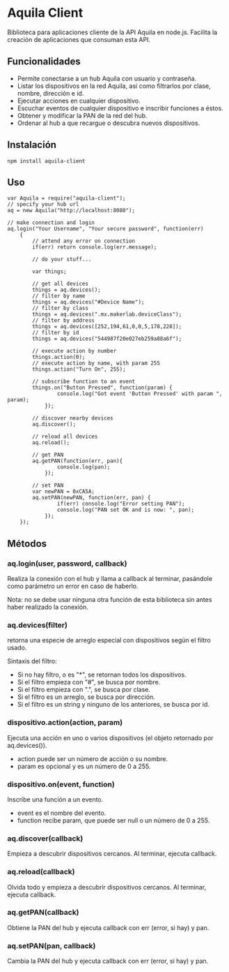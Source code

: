 # Aquila Client

Biblioteca para aplicaciones cliente de la API Aquila en node.js.
Facilita la creación de aplicaciones que consuman esta API.

## Funcionalidades

- Permite conectarse a un hub Aquila con usuario y contraseña.
- Listar los dispositivos en la red Aquila, así como filtrarlos por clase, nombre, dirección e id.
- Ejecutar acciones en cualquier dispositivo.
- Escuchar eventos de cualquier dispositivo e inscribir funciones a éstos.
- Obtener y modificar la PAN de la red del hub.
- Ordenar al hub a que recargue o descubra nuevos dispositivos.

## Instalación

```
npm install aquila-client
```

## Uso

```
var Aquila = require("aquila-client");
// specify your hub url
aq = new Aquila("http://localhost:8080");

// make connection and login
aq.login("Your Username", "Your secure password", function(err)
	{
		// attend any error on connection
		if(err) return console.log(err.message);

		// do your stuff...

		var things;

		// get all devices
		things = aq.devices();
		// filter by name
		things = aq.devices("#Device Name");
		// filter by class
		things = aq.devices(".mx.makerlab.deviceClass");
		// filter by address
		things = aq.devices([252,194,61,0,0,5,178,228]);
		// filter by id
		things = aq.devices("544987f20e027eb259a88a6f");

		// execute action by number
		things.action(0);
		// execute action by name, with param 255
		things.action("Turn On", 255);

		// subscribe function to an event
		things.on("Button Pressed", function(param) {
				console.log("Got event 'Button Pressed' with param ", param);
			});

		// discover nearby devices
		aq.discover();

		// reload all devices
		aq.reload();

		// get PAN
		aq.getPAN(function(err, pan){
				console.log(pan);
			});

		// set PAN
		var newPAN = 0xCA5A;
		aq.setPAN(newPAN, function(err, pan) {
				if(err) console.log("Error setting PAN");
				console.log("PAN set OK and is now: ", pan);
			});
	});
```

## Métodos

### aq.login(user, password, callback)

Realiza la conexión con el hub y llama a callback al terminar, pasándole como parámetro un error en caso de haberlo.

Nota: no se debe usar ninguna otra función de esta biblioteca sin antes haber realizado la conexión.

### aq.devices(filter)

retorna una especie de arreglo especial con dispositivos según el filtro usado.

Sintaxis del filtro:

- Si no hay filtro, o es "*", se retornan todos los dispositivos.
- Si el filtro empieza con "#", se busca por nombre.
- Si el filtro empieza con ".", se busca por clase.
- Si el filtro es un arreglo, se busca por dirección.
- Si el filtro es un string y ninguno de los anteriores, se busca por id.

### dispositivo.action(action, param)

Ejecuta una acción en uno o varios dispositivos (el objeto retornado por aq.devices()).

- action puede ser un número de acción o su nombre.
- param es opcional y es un número de 0 a 255.

### dispositivo.on(event, function)

Inscribe una función a un evento.

- event es el nombre del evento.
- function recibe param, que puede ser null o un número de 0 a 255.

### aq.discover(callback)

Empieza a descubrir dispositivos cercanos. Al terminar, ejecuta callback.

### aq.reload(callback)

Olvida todo y empieza a descubrir dispositivos cercanos. Al terminar, ejecuta callback.

### aq.getPAN(callback)

Obtiene la PAN del hub y ejecuta callback con err (error, si hay) y pan.

### aq.setPAN(pan, callback)

Cambia la PAN del hub y ejecuta callback con err (error, si hay) y pan.
